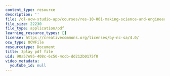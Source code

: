 ```yaml
---
content_type: resource
description: ''
file: /ol-ocw-studio-app/courses/res-10-001-making-science-and-engineering-pictures-a-practical-guide-to-presenting-your-work-spring-2016/90a57e95408c6c504ccbdd212b0175f0_OWAEr2egtsI.pdf
file_size: 22230
file_type: application/pdf
learning_resource_types: []
license: https://creativecommons.org/licenses/by-nc-sa/4.0/
ocw_type: OCWFile
resourcetype: Document
title: 3play pdf file
uid: 90a57e95-408c-6c50-4ccb-dd212b0175f0
video_metadata:
  youtube_id: null
---
```

